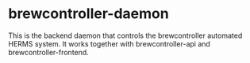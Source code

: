 # brewcontroller-daemon
This is the backend daemon that controls the brewcontroller automated HERMS system.  It works together with brewcontroller-api and brewcontroller-frontend.
